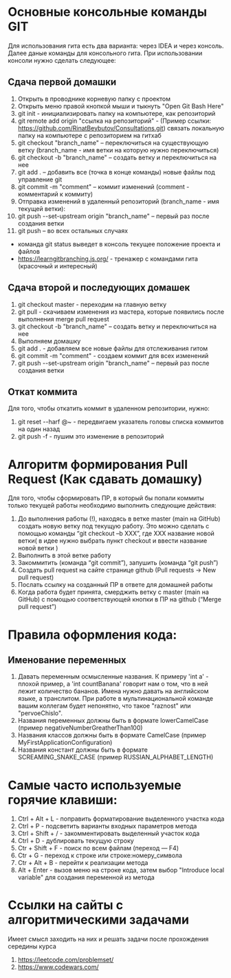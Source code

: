 # Основные консольные команды GIT
Для использования гита есть два варианта: через IDEA и через консоль. Далее даные команды для консольного гита. 
При использовании консоли нужно сделать следующее:

## Сдача первой домашки
1. Открыть в проводнике корневую папку с проектом 
2. Открыть меню правой кнопкой мыши и тыкнуть "Open Git Bash Here"
3. git init - инициализировать папку на компьютере, как репозиторий
4. git remote add origin "ссылка на репозиторий" - (Пример ссылки: https://github.com/RinatBeybutov/Consultations.git) связать локальную папку на компьютере с репозиторием на гитхаб
5. git checkout "branch_name" – переключиться на существующую ветку (branch_name - имя ветки на которую нужно переключиться)
6. git checkout -b "branch_name" – создать ветку и переключиться на нее
7. git add . – добавить все (точка в конце команды) новые файлы под управление git
8. git commit -m "comment" – коммит изменений (comment - комментарий к коммиту)
9. Отправка изменений в удаленный репозиторий (branch_name - имя текущей ветки):
10. git push --set-upstream origin "branch_name" – первый раз после создания ветки
11. git push – во всех остальных случаях

* команда git status выведет в консоль текущее положение проекта и файлов
* https://learngitbranching.js.org/ - тренажер с командами гита (красочный и интересный)

## Сдача второй и последующих домашек
1. git checkout master - переходим на главную ветку
2. git pull - скачиваем изменения из мастера, которые появились после выполнения merge pull request
3. git checkout -b "branch_name" – создать ветку и переключиться на нее
4. Выполняем домашку
5. git add .  - добавляем все новые файлы для отслеживания гитом
6. git commit -m "comment" - создаем коммит для всех изменений
7. git push --set-upstream origin "branch_name" – первый раз после создания ветки

## Откат коммита
Для того, чтобы откатить коммит в удаленном репозитории, нужно:
1. git reset --harf @~ - передвигаем указатель головы списка коммитов на один назад
2. git push -f - пушим это изменение в репозиторий

# Алгоритм формирования Pull Request (Как сдавать домашку)
Для того, чтобы сформировать ПР, в который бы попали коммиты только текущей работы необходимо выполнить следующие действия:
1. До выполнения работы (!), находясь в ветке master (main на GitHub) создать новую ветку под текущую работу. Это можно сделать с помощью команды “git checkout –b XXX”, где XXX название новой ветки( в идее нужно выбрать пункт checkout и ввести название новой ветки )
2. Выполнить в этой ветке работу
3. Закоммитить (команда “git commit”), запушить (команда “git push”)
4. Создать pull request на сайте странице github (Pull requests -> New pull request)
5. Послать ссылку на созданный ПР в ответе для домашней работы
6. Когда работа будет принята, смерджить ветку с master (main на GitHub) с помощью соответствующей кнопки в ПР на github (“Merge pull request”)

# Правила оформления кода:

## Именование переменных
1. Давать переменным осмысленные названия. К примеру 'int a' - плохой пример, а 'int countBanana' говорит нам о том, 
что в ней лежит количество бананов. Имена нужно давать на английском языке, а транслитом. При работе в
мультинациональной команде вашим коллегам будет непонятно, что такое "raznost" или "pervoeChislo".
2. Названия переменных должны быть в формате lowerCamelCase (пример negativeNumberGreatherThan100)
3. Названия классов должны быть в формате CamelCase (пример MyFirstApplicationConfiguration)
4. Названия констант должны быть в  формате SCREAMING_SNAKE_CASE (пример RUSSIAN_ALPHABET_LENGTH)

# Самые часто используемые горячие клавиши:
1. Ctrl + Alt + L - поправить форматирование выделенного участка кода
2. Ctrl + P - подсветить варианты входных параметров метода
3. Ctrl + Shift + / - закомментировать выделенный участок кода
4. Ctrl + D - дублировать текущую строку
5. Ctr + Shift + F	- поиск по всем файлам (переход — F4)
6. Ctr + G - переход к строке или строке:номеру_символа
7. Ctr + Alt + B - перейти к реализации метода
8. Alt + Enter - вызов меню на строке кода, затем выбор "Introduce local variable"
для создания переменной из метода

# Ссылки на сайты с алгоритмическими задачами
Имеет смысл заходить на них и решать задачи после прохождения середины курса
1. https://leetcode.com/problemset/
2. https://www.codewars.com/